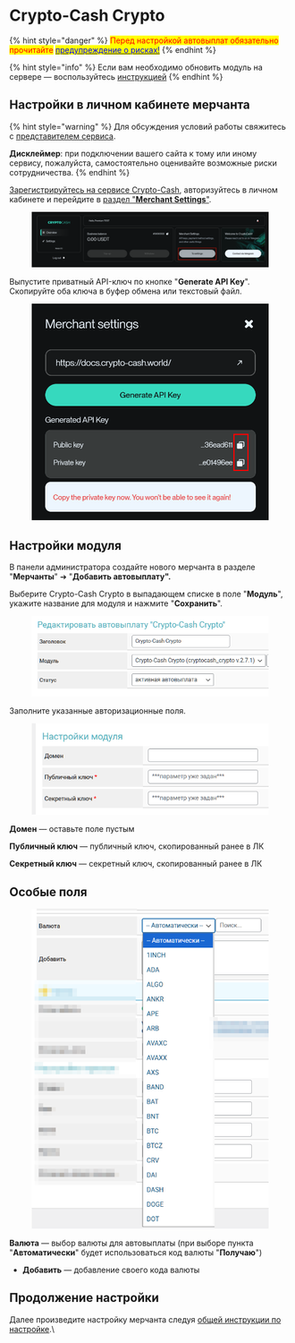 # Crypto-Cash Crypto

{% hint style="danger" %}
<mark style="color:red;">Перед настройкой автовыплат обязательно прочитайте</mark> [<mark style="color:blue;">предупреждение о рисках!</mark>](https://premium.gitbook.io/main/osnovnye-nastroiki/merchanty-i-avtovyplaty/avtovyplaty/preduprezhdenie-o-riskakh)
{% endhint %}

{% hint style="info" %}
Если вам необходимо обновить модуль на сервере — воспользуйтесь [инструкцией](https://premium.gitbook.io/main/osnovnye-nastroiki/faq/obnovlenie-failov-skripta-na-servere/kak-obnovit-faily-na-servere#moduli-merchantov-i-avtovyplat)
{% endhint %}

## Настройки в личном кабинете мерчанта

{% hint style="warning" %}
Для обсуждения условий работы свяжитесь с [представителем сервиса](https://t.me/CCW_Admin).

**Дисклеймер**: при подключении вашего сайта к тому или иному сервису, пожалуйста, самостоятельно оценивайте возможные риски сотрудничества.
{% endhint %}

[Зарегистрируйтесь на сервисе Crypto-Cash](https://account.crypto-cash.world/registration), авторизуйтесь в личном кабинете и перейдите в [раздел "**Merchant Settings**"](https://account.crypto-cash.world/settings).

<figure><img src="../../../.gitbook/assets/image (1) (1) (1).png" alt=""><figcaption></figcaption></figure>

Выпустите приватный API-ключ по кнопке "**Generate API Key**". Скопируйте оба ключа в буфер обмена или текстовый файл.

<figure><img src="../../../.gitbook/assets/image (3) (1).png" alt="" width="563"><figcaption></figcaption></figure>

## Настройки модуля

В панели администратора создайте нового мерчанта в разделе "**Мерчанты**" ➔ "**Добавить автовыплату".**

Выберите Crypto-Cash Crypto в выпадающем списке в поле "**Модуль**", укажите название для модуля и нажмите "**Сохранить**".

<figure><img src="../../../.gitbook/assets/image (3) (1) (1) (1).png" alt="" width="490"><figcaption></figcaption></figure>

Заполните указанные авторизационные поля.

<figure><img src="../../../.gitbook/assets/image (1) (1) (1) (1) (1) (1) (1).png" alt="" width="437"><figcaption></figcaption></figure>

**Домен** — оставьте поле пустым

**Публичный ключ** — публичный ключ, скопированный ранее в ЛК

**Секретный ключ** — секретный ключ, скопированный ранее в ЛК

## Особые поля

<figure><img src="../../../.gitbook/assets/image (2217).png" alt="" width="437"><figcaption></figcaption></figure>

**Валюта** — выбор валюты для автовыплаты (при выборе пункта "**Автоматически**" будет использоваться код валюты "**Получаю**")

* **Добавить** — добавление своего кода валюты

## Продолжение настройки

Далее произведите настройку мерчанта следуя [общей инструкции по настройке](https://premium.gitbook.io/rukovodstvo-polzovatelya/osnovnye-nastroiki/merchanty-i-avtovyplaty/merchanty/obshie-nastroiki-merchantov).\
